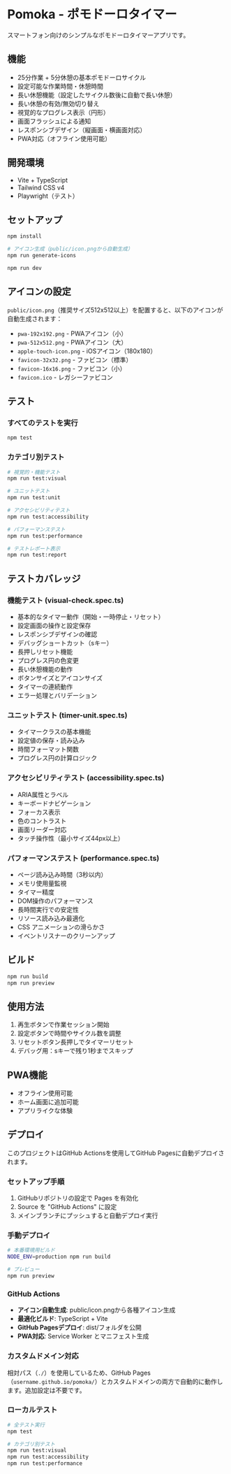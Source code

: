 # Pomoka - ポモドーロタイマー

スマートフォン向けのシンプルなポモドーロタイマーアプリです。

## 機能

- 25分作業 + 5分休憩の基本ポモドーロサイクル
- 設定可能な作業時間・休憩時間
- 長い休憩機能（設定したサイクル数後に自動で長い休憩）
- 長い休憩の有効/無効切り替え
- 視覚的なプログレス表示（円形）
- 画面フラッシュによる通知
- レスポンシブデザイン（縦画面・横画面対応）
- PWA対応（オフライン使用可能）

## 開発環境

- Vite + TypeScript
- Tailwind CSS v4
- Playwright（テスト）

## セットアップ

```bash
npm install

# アイコン生成（public/icon.pngから自動生成）
npm run generate-icons

npm run dev
```

## アイコンの設定

`public/icon.png`（推奨サイズ512x512以上）を配置すると、以下のアイコンが自動生成されます：

- `pwa-192x192.png` - PWAアイコン（小）
- `pwa-512x512.png` - PWAアイコン（大）  
- `apple-touch-icon.png` - iOSアイコン（180x180）
- `favicon-32x32.png` - ファビコン（標準）
- `favicon-16x16.png` - ファビコン（小）
- `favicon.ico` - レガシーファビコン

## テスト

### すべてのテストを実行
```bash
npm test
```

### カテゴリ別テスト
```bash
# 視覚的・機能テスト
npm run test:visual

# ユニットテスト
npm run test:unit

# アクセシビリティテスト
npm run test:accessibility

# パフォーマンステスト
npm run test:performance

# テストレポート表示
npm run test:report
```

## テストカバレッジ

### 機能テスト (visual-check.spec.ts)
- 基本的なタイマー動作（開始・一時停止・リセット）
- 設定画面の操作と設定保存
- レスポンシブデザインの確認
- デバッグショートカット（sキー）
- 長押しリセット機能
- プログレス円の色変更
- 長い休憩機能の動作
- ボタンサイズとアイコンサイズ
- タイマーの連続動作
- エラー処理とバリデーション

### ユニットテスト (timer-unit.spec.ts)
- タイマークラスの基本機能
- 設定値の保存・読み込み
- 時間フォーマット関数
- プログレス円の計算ロジック

### アクセシビリティテスト (accessibility.spec.ts)
- ARIA属性とラベル
- キーボードナビゲーション
- フォーカス表示
- 色のコントラスト
- 画面リーダー対応
- タッチ操作性（最小サイズ44px以上）

### パフォーマンステスト (performance.spec.ts)
- ページ読み込み時間（3秒以内）
- メモリ使用量監視
- タイマー精度
- DOM操作のパフォーマンス
- 長時間実行での安定性
- リソース読み込み最適化
- CSS アニメーションの滑らかさ
- イベントリスナーのクリーンアップ

## ビルド

```bash
npm run build
npm run preview
```

## 使用方法

1. 再生ボタンで作業セッション開始
2. 設定ボタンで時間やサイクル数を調整
3. リセットボタン長押しでタイマーリセット
4. デバッグ用：sキーで残り1秒までスキップ

## PWA機能

- オフライン使用可能
- ホーム画面に追加可能
- アプリライクな体験

## デプロイ

このプロジェクトはGitHub Actionsを使用してGitHub Pagesに自動デプロイされます。

### セットアップ手順

1. GitHubリポジトリの設定で Pages を有効化
2. Source を "GitHub Actions" に設定
3. メインブランチにプッシュすると自動デプロイ実行

### 手動デプロイ

```bash
# 本番環境用ビルド
NODE_ENV=production npm run build

# プレビュー
npm run preview
```

### GitHub Actions

- **アイコン自動生成**: public/icon.pngから各種アイコン生成
- **最適化ビルド**: TypeScript + Vite
- **GitHub Pagesデプロイ**: dist/フォルダを公開
- **PWA対応**: Service Worker とマニフェスト生成

### カスタムドメイン対応

相対パス（`./`）を使用しているため、GitHub Pages（`username.github.io/pomoka/`）とカスタムドメインの両方で自動的に動作します。追加設定は不要です。

### ローカルテスト

```bash
# 全テスト実行
npm test

# カテゴリ別テスト  
npm run test:visual
npm run test:accessibility
npm run test:performance
```